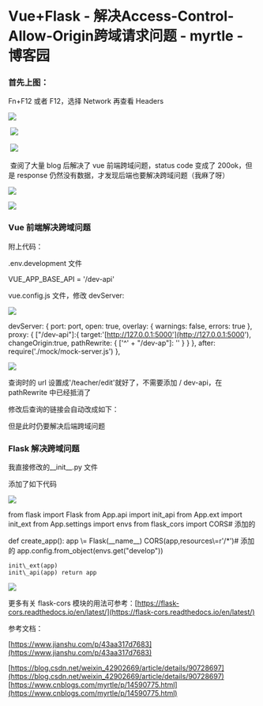 # Vue+Flask - 解决Access-Control-Allow-Origin跨域请求问题 - myrtle - 博客园
### 首先上图：

Fn+F12 或者 F12，选择 Network 再查看 Headers

![](https://img2020.cnblogs.com/blog/1748669/202103/1748669-20210329012430997-2109829885.png)

 ![](https://img2020.cnblogs.com/blog/1748669/202103/1748669-20210329012450294-768881146.png)

 ![](https://img2020.cnblogs.com/blog/1748669/202103/1748669-20210329012532132-1704627818.png)

 查阅了大量 blog 后解决了 vue 前端跨域问题，status code 变成了 200ok，但是 response 仍然没有数据，才发现后端也要解决跨域问题（我麻了呀）

![](https://img2020.cnblogs.com/blog/1748669/202103/1748669-20210329012758635-1136207737.png)

![](https://img2020.cnblogs.com/blog/1748669/202103/1748669-20210329012821029-1481962189.png)

### Vue 前端解决跨域问题

附上代码：

.env.development 文件

VUE_APP_BASE_API = '/dev-api'

vue.config.js 文件，修改 devServer:

![](https://common.cnblogs.com/images/copycode.gif)

devServer: {
    port: port,
    open: true,
    overlay: {
      warnings: false,
      errors: true },
    proxy: {
      \["/dev-api"]:{
            target:'[http://127.0.0.1:5000'](http://127.0.0.1:5000'),
              changeOrigin:true,
                pathRewrite: {
                    \['^' + "/dev-ap"]: '' }
            }
    },
    after: require('./mock/mock-server.js')
  },

![](https://common.cnblogs.com/images/copycode.gif)

查询时的 url 设置成'/teacher/edit'就好了，不需要添加 / dev-api，在 pathRewrite 中已经抵消了

修改后查询的链接会自动改成如下：

但是此时仍要解决后端跨域问题

### Flask 解决跨域问题

我直接修改的\_\_init\_\_.py 文件

添加了如下代码

![](https://common.cnblogs.com/images/copycode.gif)

from flask import Flask from App.api import init_api from App.ext import init_ext from App.settings import envs from flask_cors import CORS# 添加的

def create_app():
    app \\= Flask(\_\_name\_\_)
    CORS(app,resources\\=r'/\*')# 添加的
    app.config.from_object(envs.get("develop"))

    init\_ext(app)
    init\_api(app) return app

![](https://common.cnblogs.com/images/copycode.gif)

更多有关 flask-cors 模块的用法可参考：[https://flask-cors.readthedocs.io/en/latest/](https://flask-cors.readthedocs.io/en/latest/)

参考文档：

[https://www.jianshu.com/p/43aa317d7683](https://www.jianshu.com/p/43aa317d7683)

[https://blog.csdn.net/weixin_42902669/article/details/90728697](https://blog.csdn.net/weixin_42902669/article/details/90728697) 
 [https://www.cnblogs.com/myrtle/p/14590775.html](https://www.cnblogs.com/myrtle/p/14590775.html)
